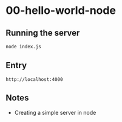 # 00-hello-world-node

## Running the server

```bash
node index.js
```

## Entry

```
http://localhost:4000
```

## Notes

- Creating a simple server in node
